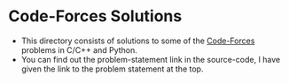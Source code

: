 # Code-Forces Solutions  

* This directory consists of solutions to some of the [Code-Forces](https://codeforces.com/problemset?order=BY_SOLVED_DESC) problems in C/C++ and Python.
* You can find out the problem-statement link in the source-code, I have given the link to the problem statement at the top.

